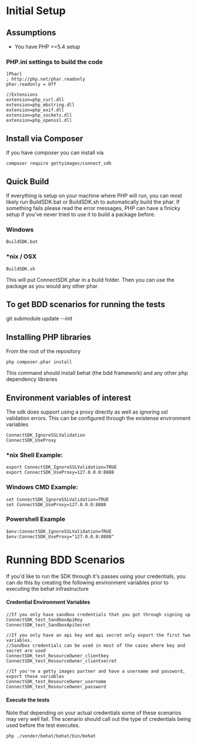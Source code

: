 # Initial Setup

## Assumptions
* You have PHP >=5.4 setup

### PHP.ini settings to build the code
    [Phar]
    ; http://php.net/phar.readonly
    phar.readonly = Off
	
	//Extensions
	extension=php_curl.dll
	extension=php_mbstring.dll
	extension=php_exif.dll 
	extension=php_sockets.dll
    extension=php_openssl.dll

## Install via Composer
If you have composer you can install via

	composer require gettyimages/connect_sdk

## Quick Build
If everything is setup on your machine where PHP will run, you can most likely run BuildSDK.bat or BuildSDK.sh to automatically build the phar. If something fails please read the error messages, PHP can have a finicky setup if you've never tried to use it to build a package before.

### Windows

    BuildSDK.bat

### *nix / OSX

    BuildSDK.sh
	
This will put ConnectSDK.phar in a build folder. Then you can use the package as you would any other phar.

## To get BDD scenarios for running the tests
git submodule update --init

## Installing PHP libraries
From the root of the repository

    php composer.phar install

This command should install behat (the bdd framework) and any other php dependency libraries

## Environment variables of interest

The sdk does support using a proxy directly as well as ignoring ssl validation errors. This can be configured through the existense environment variables

    ConnectSDK_IgnoreSSLValidation
    ConnectSDK_UseProxy

### *nix Shell Example:

    export ConnectSDK_IgnoreSSLValidation=TRUE
    export ConnectSDK_UseProxy=127.0.0.0:8888

### Windows CMD Example:

    set ConnectSDK_IgnoreSSLValidation=TRUE
    set ConnectSDK_UseProxy=127.0.0.0:8888

### Powershell Example
    
    $env:ConnectSDK_IgnoreSSLValidation=TRUE
    $env:ConnectSDK_UseProxy="127.0.0.0:8888"

# Running BDD Scenarios

If you'd like to run the SDK through it's passes using your credentials, you can do this by creating the following environment variables prior to executing the behat infrastructure

#### Credential Environment Variables

    //If you only have sandbox credentials that you got through signing up
    ConnectSDK_test_SandboxApiKey
    ConnectSDK_test_SandboxApiSecret

    //If you only have an api key and api secret only export the first two variables. 
    //Sandbox credentials can be used in most of the cases where key and secret are used
    ConnectSDK_test_ResourceOwner_clientkey
    ConnectSDK_test_ResourceOwner_clientsecret

    //If you're a getty images partner and have a username and password, export these variables
    ConnectSDK_test_ResourceOwner_username
    ConnectSDK_test_ResourceOwner_password

#### Execute the tests

Note that depending on your actual credentials some of these scenarios may very well fail. The scenario should call out the type of credentials being used before the test executes.


    php ./vendor/behat/behat/bin/behat
